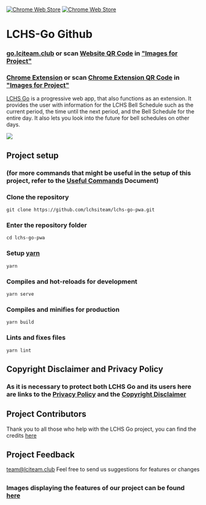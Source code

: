 [![Chrome Web Store](https://img.shields.io/chrome-web-store/v/feenpiocjbdeildiipipmdemeihpplco.svg)](https://chrome.google.com/webstore/detail/lchs-go/feenpiocjbdeildiipipmdemeihpplco)
[![Chrome Web Store](https://img.shields.io/chrome-web-store/stars/feenpiocjbdeildiipipmdemeihpplco.svg)](https://chrome.google.com/webstore/detail/lchs-go/feenpiocjbdeildiipipmdemeihpplco)
# LCHS-Go Github
### [go.lciteam.club](https://go.lciteam.club) or scan [Website QR Code](Images%20for%20Project/QR%20Code%20for%20Website.png) in ["Images for Project"](Images%20for%20Project)
### [Chrome Extension](https://chrome.google.com/webstore/detail/lchs-go/cmmaleejnmjplfcnhojldkiejpndakad) or scan [Chrome Extension QR Code](Images%20for%20Project/QR%20Code%20for%20Chrome%20Extension.png) in ["Images for Project"](Images%20for%20Project)

[LCHS Go](https://go.lciteam.club) is a progressive web app, that also functions as an extension.  It provides the user with information for the LCHS Bell Schedule such as the current period, the time until the next period, and the Bell Schedule for the entire day.  It also lets you look into the future for bell schedules on other days.

![](Images%20for%20Project/Chrome%20Web%20Store%20Page.png)

## Project setup  
### (for more commands that might be useful in the setup of this project, refer to the [Useful Commands](UsefulCommands.md) Document)

### Clone the repository
```
git clone https://github.com/lchsiteam/lchs-go-pwa.git
```
### Enter the repository folder
```
cd lchs-go-pwa
```
### Setup [yarn](https://yarnpkg.com/lang/en/)
```
yarn
```
### Compiles and hot-reloads for development
```
yarn serve
```
### Compiles and minifies for production
```
yarn build
```
### Lints and fixes files
```
yarn lint
```

## 
## Copyright Disclaimer and Privacy Policy
### As it is necessary to protect both LCHS Go and its users here are links to the [Privacy Policy](PrivacyPolicy.md) and the [Copyright Disclaimer](Disclaimer.md)
## 

## Project Contributors
Thank you to all those who help with the LCHS Go project, you can find the credits [here](Contributors.md)

## 
## Project Feedback
team@lciteam.club
Feel free to send us suggestions for features or changes

## 
### Images displaying the features of our project can be found [here](Images%20for%20Project)
